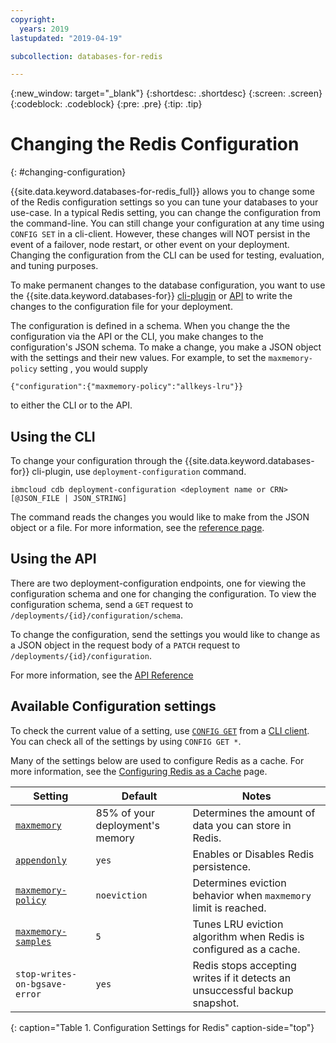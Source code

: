 ```yaml
---
copyright:
  years: 2019
lastupdated: "2019-04-19"

subcollection: databases-for-redis

---
```


{:new_window: target="_blank"}
{:shortdesc: .shortdesc}
{:screen: .screen}
{:codeblock: .codeblock}
{:pre: .pre}
{:tip: .tip}

# Changing the Redis Configuration
{: #changing-configuration}

{{site.data.keyword.databases-for-redis_full}} allows you to change some of the Redis configuration settings so you can tune your databases to your use-case. In a typical Redis setting, you can change the configuration from the command-line. You can still change your configuration at any time using `CONFIG SET` in a cli-client. However, these changes will NOT persist in the event of a failover, node restart, or other event on your deployment. Changing the configuration from the CLI can be used for testing, evaluation, and tuning purposes.

To make permanent changes to the database configuration, you want to use the {{site.data.keyword.databases-for}} [cli-plugin](/docs/databases-cli-plugin?topic=cloud-databases-cli-cdb-reference#deployment-configuration) or [API](https://{DomainName}/apidocs/cloud-databases-api#change-your-database-configuration) to write the changes to the configuration file for your deployment. 

The configuration is defined in a schema. When you change the the configuration via the API or the CLI, you make changes to the configuration's JSON schema. To make a change, you make a JSON object with the settings and their new values. For example, to set the `maxmemory-policy` setting , you would supply 
```
{"configuration":{"maxmemory-policy":"allkeys-lru"}}
```
to either the CLI or to the API.

## Using the CLI

To change your configuration through the {{site.data.keyword.databases-for}} cli-plugin, use `deployment-configuration` command. 
```
ibmcloud cdb deployment-configuration <deployment name or CRN> [@JSON_FILE | JSON_STRING]
```

The command reads the changes you would like to make from the JSON object or a file. For more information, see the [reference page](/docs/databases-cli-plugin?topic=cloud-databases-cli-cdb-reference#deployment-configuration).

## Using the API

There are two deployment-configuration endpoints, one for viewing the configuration schema and one for changing the configuration. To view the configuration schema, send a `GET` request to `/deployments/{id}/configuration/schema`.

To change the configuration, send the settings you would like to change as a JSON object in the request body of a `PATCH` request to `/deployments/{id}/configuration`.

For more information, see the [API Reference](https://cloud.ibm.com/apidocs/cloud-databases-api#change-your-database-configuration)


## Available Configuration settings

To check the current value of a setting, use [`CONFIG GET`](https://redis.io/commands/config-get) from a [CLI client](/docs/services/databases-for-redis?topic=databases-for-redis-connecting-cli-client). You can check all of the settings by using `CONFIG GET *`.

Many of the settings below are used to configure Redis as a cache. For more information, see the [Configuring Redis as a Cache](/docs/services/databases-for-redis?topic=databases-for-redis-redis-cache) page.

Setting|Default|Notes
----------|-----|-----------
[`maxmemory`](https://redis.io/topics/memory-optimization#memory-allocation) | 85% of your deployment's memory | Determines the amount of data you can store in Redis.
[`appendonly`](https://redis.io/topics/persistence#append-only-file)| `yes` | Enables or Disables Redis persistence.
[`maxmemory-policy`](https://redis.io/topics/lru-cache#eviction-policies) |`noeviction` | Determines eviction behavior when `maxmemory` limit is reached.
[`maxmemory-samples`](https://redis.io/topics/lru-cache#approximated-lru-algorithm) | `5`| Tunes LRU eviction algorithm when Redis is configured as a cache.
`stop-writes-on-bgsave-error` | `yes` | Redis stops accepting writes if it detects an unsuccessful backup snapshot. 
{: caption="Table 1. Configuration Settings for Redis" caption-side="top"}

